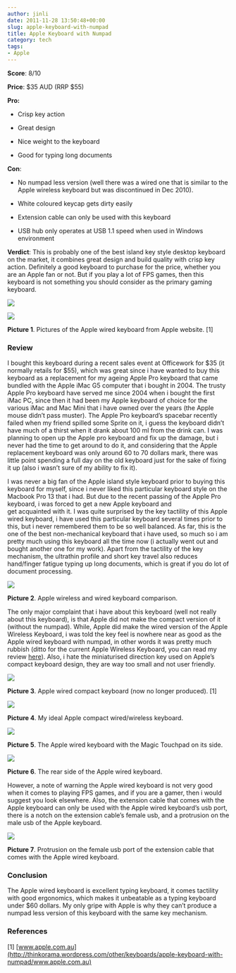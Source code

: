 ```yaml
---
author: jinli
date: 2011-11-28 13:50:48+00:00
slug: apple-keyboard-with-numpad
title: Apple Keyboard with Numpad
category: tech
tags:
- Apple
---
```

**Score**: 8/10




**Price**: $35 AUD (RRP $55)

**Pro:**



  * Crisp key action

  * Great design

  * Nice weight to the keyboard

  * Good for typing long documents


**Con**:



  * No numpad less version (well there was a wired one that is similar to the Apple wireless keyboard but was discontinued in Dec 2010).

  * White coloured keycap gets dirty easily

  * Extension cable can only be used with this keyboard

  * USB hub only operates at USB 1.1 speed when used in Windows environment


**Verdict**: This is probably one of the best island key style desktop keyboard on the market, it combines great design and build quality with crisp key action. Definitely a good keyboard to purchase for the price, whether you are an Apple fan or not. But if you play a lot of FPS games, then this keyboard is not something you should consider as the primary gaming keyboard.


[![](http://thinkorama.files.wordpress.com/2011/07/applekeyboard-11.png?w=600&h=254)](http://thinkorama.files.wordpress.com/2011/07/applekeyboard-11.png)




[![](http://thinkorama.files.wordpress.com/2011/07/applekeyboard-2.png?w=600&h=97)](http://thinkorama.files.wordpress.com/2011/07/applekeyboard-2.png)




**Picture 1**. Pictures of the Apple wired keyboard from Apple website. [1]





### Review


I bought this keyboard during a recent sales event at Officework for $35 (it normally retails for $55), which was great since i have wanted to buy this keyboard as a replacement for my ageing Apple Pro keyboard that came bundled with the Apple iMac G5 computer that i bought in 2004. The trusty Apple Pro keyboard have served me since 2004 when i bought the first iMac PC, since then it had been my Apple keyboard of choice for the various iMac and Mac Mini that i have owned over the years (the Apple mouse didn’t pass muster). The Apple Pro keyboard’s spacebar recently failed when my friend spilled some Sprite on it, i guess the keyboard didn’t have much of a thirst when it drank about 100 ml from the drink can. I was planning to open up the Apple pro keyboard and fix up the damage, but i never had the time to get around to do it, and considering that the Apple replacement keyboard was only around 60 to 70 dollars mark, there was little point spending a full day on the old keyboard just for the sake of fixing it up (also i wasn’t sure of my ability to fix it).

I was never a big fan of the Apple island style keyboard prior to buying this keyboard for myself, since i never liked this particular keyboard style on the Macbook Pro 13 that i had. But due to the recent passing of the Apple Pro keyboard, i was forced to get a new Apple keyboard and get acquainted with it. I was quite surprised by the key tactility of this Apple wired keyboard, i have used this particular keyboard several times prior to this, but i never remembered them to be so well balanced. As far, this is the one of the best non-mechanical keyboard that i have used, so much so i am pretty much using this keyboard all the time now (i actually went out and bought another one for my work). Apart from the tactility of the key mechanism, the ultrathin profile and short key travel also reduces hand/finger fatigue typing up long documents, which is great if you do lot of document processing.


[![](http://thinkorama.files.wordpress.com/2011/07/img_04971.jpg?w=448&h=336)](http://thinkorama.files.wordpress.com/2011/07/img_04971.jpg)




**Picture 2**. Apple wireless and wired keyboard comparison.


The only major complaint that i have about this keyboard (well not really about this keyboard), is that Apple did not make the compact version of it (without the numpad). While, Apple did make the wired version of the Apple Wireless Keyboard, i was told the key feel is nowhere near as good as the Apple wired keyboard with numpad, in other words it was pretty much rubbish (ditto for the current Apple Wireless Keyboard, you can read my review [here](http://thinkorama.wordpress.com/other/keyboards/apple-wireless-keyboard/)). Also, i hate the miniaturised direction key used on Apple’s compact keyboard design, they are way too small and not user friendly.

[![](http://thinkorama.files.wordpress.com/2011/07/apple-compact-wired-keyboard1.jpg?w=290&h=308)](http://thinkorama.files.wordpress.com/2011/07/apple-compact-wired-keyboard1.jpg)


**Picture 3**. Apple wired compact keyboard (now no longer produced). [1]




[![](http://thinkorama.files.wordpress.com/2011/07/applekeyboard-31.png?w=484&h=162)](http://thinkorama.files.wordpress.com/2011/07/applekeyboard-31.png)




**Picture 4**. My ideal Apple compact wired/wireless keyboard.




[![](http://thinkorama.files.wordpress.com/2011/07/img_0498.jpg?w=448&h=336)](http://thinkorama.files.wordpress.com/2011/07/img_0498.jpg)




**Picture 5**. The Apple wired keyboard with the Magic Touchpad on its side.


[![](http://thinkorama.files.wordpress.com/2011/07/img_05361.jpg?w=435&h=233)](http://thinkorama.files.wordpress.com/2011/07/img_05361.jpg)


**Picture 6**. The rear side of the Apple wired keyboard.


However, a note of warning the Apple wired keyboard is not very good when it comes to playing FPS games, and if you are a gamer, then i would suggest you look elsewhere. Also, the extension cable that comes with the Apple keyboard can only be used with the Apple wired keyboard’s usb port, there is a notch on the extension cable’s female usb, and a protrusion on the male usb of the Apple keyboard.

[![](http://thinkorama.files.wordpress.com/2011/07/img_0514.jpg?w=336&h=448)](http://thinkorama.files.wordpress.com/2011/07/img_0514.jpg)


**Picture 7**. Protrusion on the female usb port of the extension cable that comes with the Apple wired keyboard.





### Conclusion


The Apple wired keyboard is excellent typing keyboard, it comes tactility with good ergonomics, which makes it unbeatable as a typing keyboard under $60 dollars. My only gripe with Apple is why they can’t produce a numpad less version of this keyboard with the same key mechanism.




### References


[1] [www.apple.com.au](http://thinkorama.wordpress.com/other/keyboards/apple-keyboard-with-numpad/www.apple.com.au)


